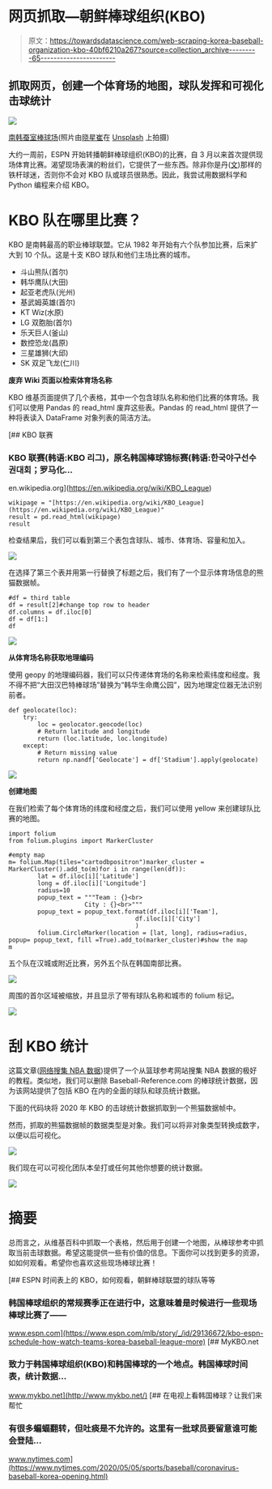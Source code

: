 # 网页抓取—朝鲜棒球组织(KBO)

> 原文：<https://towardsdatascience.com/web-scraping-korea-baseball-organization-kbo-40bf6210a267?source=collection_archive---------65----------------------->

## 抓取网页，创建一个体育场的地图，球队发挥和可视化击球统计

![](img/8b6daf0cc3784a7dad8ed568688895a5.png)

[南韩蚕室棒球场](https://unsplash.com/s/photos/jamsil-baseball-stadium%2C-south-korea)(照片由[晓星崔](https://unsplash.com/@hyoshining)在 [Unsplash](https://unsplash.com/?utm_source=medium&utm_medium=referral) 上拍摄)

大约一周前，ESPN 开始转播朝鲜棒球组织(KBO)的比赛，自 3 月以来首次提供现场体育比赛。渴望现场表演的粉丝们，它提供了一些东西。除非你是丹([文](https://www.espn.com/mlb/story/_/id/29154712/meet-stay-home-dad-turned-international-expert-korean-baseball))那样的铁杆球迷，否则你不会对 KBO 队或球员很熟悉。因此，我尝试用数据科学和 Python 编程来介绍 KBO。

# KBO 队在哪里比赛？

KBO 是南韩最高的职业棒球联盟。它从 1982 年开始有六个队参加比赛，后来扩大到 10 个队。这是十支 KBO 球队和他们主场比赛的城市。

*   斗山熊队(首尔)
*   韩华鹰队(大田)
*   起亚老虎队(光州)
*   基武姆英雄(首尔)
*   KT Wiz(水原)
*   LG 双胞胎(首尔)
*   乐天巨人(釜山)
*   数控恐龙(昌原)
*   三星雄狮(大邱)
*   SK 双足飞龙(仁川)

**废弃 Wiki 页面以检索体育场名称**

KBO 维基页面提供了几个表格，其中一个包含球队名称和他们比赛的体育场。我们可以使用 Pandas 的 read_html 废弃这些表。Pandas 的 read_html 提供了一种将表读入 DataFrame 对象列表的简洁方法。

[](https://en.wikipedia.org/wiki/KBO_League) [## KBO 联赛

### KBO 联赛(韩语:KBO 리그)，原名韩国棒球锦标赛(韩语:한국야구선수권대회；罗马化…

en.wikipedia.org](https://en.wikipedia.org/wiki/KBO_League) 

```
wikipage = "[https://en.wikipedia.org/wiki/KBO_League](https://en.wikipedia.org/wiki/KBO_League)"
result = pd.read_html(wikipage)
result
```

检查结果后，我们可以看到第三个表包含球队、城市、体育场、容量和加入。

![](img/72ff9d9fd981ae37e065adfc25dfe38f.png)

在选择了第三个表并用第一行替换了标题之后，我们有了一个显示体育场信息的熊猫数据帧。

```
#df = third table
df = result[2]#change top row to header
df.columns = df.iloc[0]
df = df[1:]
df
```

![](img/7c6c5b97ce9c9e27a975a78f0240b74c.png)

**从体育场名称获取地理编码**

使用 geopy 的地理编码器，我们可以只传递体育场的名称来检索纬度和经度。我不得不把“大田汉巴特棒球场”替换为“韩华生命鹰公园”，因为地理定位器无法识别前者。

```
def geolocate(loc):
    try:
        loc = geolocator.geocode(loc)
        # Return latitude and longitude
        return (loc.latitude, loc.longitude)
    except:
        # Return missing value
        return np.nandf['Geolocate'] = df['Stadium'].apply(geolocate)
```

![](img/ae4d47ddb2896076beffc3bc54019c51.png)

**创建地图**

在我们检索了每个体育场的纬度和经度之后，我们可以使用 yellow 来创建球队比赛的地图。

```
import folium
from folium.plugins import MarkerCluster

#empty map
m= folium.Map(tiles="cartodbpositron")marker_cluster = MarkerCluster().add_to(m)for i in range(len(df)):
        lat = df.iloc[i]['Latitude']
        long = df.iloc[i]['Longitude']
        radius=10
        popup_text = """Team : {}<br>
                     City : {}<br>"""
        popup_text = popup_text.format(df.iloc[i]['Team'],
                                   df.iloc[i]['City']
                                   )
        folium.CircleMarker(location = [lat, long], radius=radius, popup= popup_text, fill =True).add_to(marker_cluster)#show the map
m
```

五个队在汉城或附近比赛，另外五个队在韩国南部比赛。

![](img/31e2794cb3d71d50e8adeaa165b221bf.png)

周围的首尔区域被缩放，并且显示了带有球队名称和城市的 folium 标记。

![](img/88347c296053d87a0a8ee4178ad98d0b.png)

# 刮 KBO 统计

这篇文章([网络搜集 NBA 数据](/web-scraping-nba-stats-4b4f8c525994))提供了一个从篮球参考网站搜集 NBA 数据的极好的教程。类似地，我们可以删除 Baseball-Reference.com 的棒球统计数据，因为该网站提供了包括 KBO 在内的全面的球队和球员统计数据。

下面的代码块将 2020 年 KBO 的击球统计数据抓取到一个熊猫数据帧中。

然而，抓取的熊猫数据帧的数据类型是对象。我们可以将非对象类型转换成数字，以便以后可视化。

![](img/bae81aa631ca471bee40abde6f8754bc.png)

我们现在可以可视化团队本垒打或任何其他你想要的统计数据。

![](img/046e2ef2cb81317e8c0196385b86dbe6.png)

# 摘要

总而言之，从维基百科中抓取一个表格，然后用于创建一个地图，从棒球参考中抓取当前击球数据。希望这能提供一些有价值的信息。下面你可以找到更多的资源，如如何观看。希望你也喜欢这些现场棒球比赛！

[](https://www.espn.com/mlb/story/_/id/29136672/kbo-espn-schedule-how-watch-teams-korea-baseball-league-more) [## ESPN 时间表上的 KBO，如何观看，朝鲜棒球联盟的球队等等

### 韩国棒球组织的常规赛季正在进行中，这意味着是时候进行一些现场棒球比赛了——

www.espn.com](https://www.espn.com/mlb/story/_/id/29136672/kbo-espn-schedule-how-watch-teams-korea-baseball-league-more) [](http://www.mykbo.net/) [## MyKBO.net

### 致力于韩国棒球组织(KBO)和韩国棒球的一个地点。韩国棒球时间表，统计数据…

www.mykbo.net](http://www.mykbo.net/) [](https://www.nytimes.com/2020/05/05/sports/baseball/coronavirus-baseball-korea-opening.html) [## 在电视上看韩国棒球？让我们来帮忙

### 有很多蝙蝠翻转，但吐痰是不允许的。这里有一批球员要留意谁可能会登陆…

www.nytimes.com](https://www.nytimes.com/2020/05/05/sports/baseball/coronavirus-baseball-korea-opening.html)